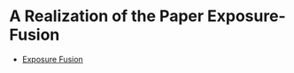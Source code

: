 # A Realization of the Paper Exposure-Fusion
- [Exposure Fusion](https://ieeexplore.ieee.org/document/4392748)

